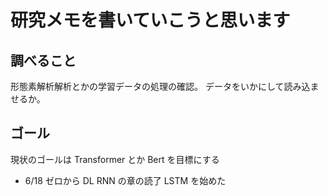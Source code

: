 # 研究メモを書いていこうと思います

## 調べること

形態素解析解析とかの学習データの処理の確認。
データをいかにして読み込ませるか。

## ゴール

現状のゴールは Transformer とか Bert を目標にする

- 6/18
  ゼロから DL
  RNN の章の読了
  LSTM を始めた
